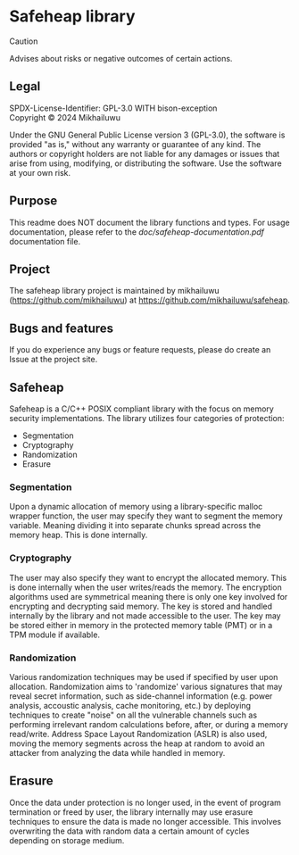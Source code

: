 # Safeheap library

> [!CAUTION]
> Advises about risks or negative outcomes of certain actions.

## Legal
SPDX-License-Identifier: GPL-3.0 WITH bison-exception
<br>Copyright © 2024 Mikhailuwu

Under the GNU General Public License version 3 (GPL-3.0), the software is provided "as is," without any warranty or guarantee of any kind. The authors or copyright holders are not liable for any damages or issues that arise from using, modifying, or distributing the software. Use the software at your own risk.

## Purpose
This readme does NOT document the library functions and types. For usage documentation, please refer to the *doc/safeheap-documentation.pdf* documentation file.

## Project
The safeheap library project is maintained by mikhailuwu (https://github.com/mikhailuwu) at https://github.com/mikhailuwu/safeheap.

## Bugs and features
If you do experience any bugs or feature requests, please do create an Issue at the project site.

## Safeheap
Safeheap is a C/C++ POSIX compliant library with the focus on memory security implementations. The library utilizes four categories of protection:

- Segmentation
- Cryptography
- Randomization
- Erasure

### Segmentation
Upon a dynamic allocation of memory using a library-specific malloc wrapper function, the user may specify they want to segment the memory variable. Meaning dividing it into separate chunks spread across the memory heap. This is done internally.

### Cryptography
The user may also specify they want to encrypt the allocated memory. This is done internally when the user writes/reads the memory. The encryption algorithms used are symmetrical meaning there is only one key involved for encrypting and decrypting said memory. The key is stored and handled internally by the library and not made accessible to the user. The key may be stored either in memory in the protected memory table (PMT) or in a TPM module if available.

### Randomization
Various randomization techniques may be used if specified by user upon allocation. Randomization aims to 'randomize' various signatures that may reveal secret information, such as side-channel information (e.g. power analysis, accoustic analysis, cache monitoring, etc.) by deploying techniques to create "noise" on all the vulnerable channels such as performing irrelevant random calculations before, after, or during a memory read/write. Address Space Layout Randomization (ASLR) is also used, moving the memory segments across the heap at random to avoid an attacker from analyzing the data while handled in memory.

## Erasure
Once the data under protection is no longer used, in the event of program termination or freed by user, the library internally may use erasure techniques to ensure the data is made no longer accessible. This involves overwriting the data with random data a certain amount of cycles depending on storage medium.
